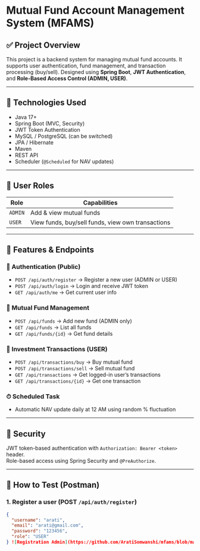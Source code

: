 # Mutual Fund Account Management System (MFAMS)

## ✅ Project Overview

This project is a backend system for managing mutual fund accounts. It supports user authentication, fund management, and transaction processing (buy/sell). Designed using **Spring Boot**, **JWT Authentication**, and **Role-Based Access Control (ADMIN, USER)**.

---

## 🚀 Technologies Used

- Java 17+
- Spring Boot (MVC, Security)
- JWT Token Authentication
- MySQL / PostgreSQL (can be switched)
- JPA / Hibernate
- Maven
- REST API
- Scheduler (`@Scheduled` for NAV updates)

---

## 👥 User Roles

| Role | Capabilities |
|------|--------------|
| `ADMIN` | Add & view mutual funds |
| `USER`  | View funds, buy/sell funds, view own transactions |

---

## 📁 Features & Endpoints

### 🔐 Authentication (Public)
- `POST /api/auth/register` → Register a new user (ADMIN or USER)
- `POST /api/auth/login` → Login and receive JWT token
- `GET /api/auth/me` → Get current user info

### 💼 Mutual Fund Management
- `POST /api/funds` → Add new fund (ADMIN only)
- `GET /api/funds` → List all funds
- `GET /api/funds/{id}` → Get fund details

### 💸 Investment Transactions (USER)
- `POST /api/transactions/buy` → Buy mutual fund
- `POST /api/transactions/sell` → Sell mutual fund
- `GET /api/transactions` → Get logged-in user’s transactions
- `GET /api/transactions/{id}` → Get one transaction

### ⏱ Scheduled Task
- Automatic NAV update daily at 12 AM using random % fluctuation

---

## 🔐 Security

JWT token-based authentication with `Authorization: Bearer <token>` header.  
Role-based access using Spring Security and `@PreAuthorize`.

---

## 🧪 How to Test (Postman)

### 1. Register a user (POST `/api/auth/register`)
```json
{
  "username": "arati",
  "email": "arati@gmail.com",
  "password": "123456",
  "role": "USER"
} ![Registration Admin](https://github.com/AratiSomwanshi/mfams/blob/main/mfams/image/1_Registration_Admin.png)

